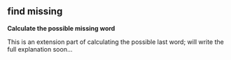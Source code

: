 ## find missing
**Calculate the possible missing word**

This is an extension part of calculating the possible last word; will write the full explanation soon...

